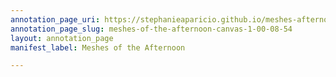```yaml
---
annotation_page_uri: https://stephanieaparicio.github.io/meshes-afternoon/annotations/meshes-of-the-afternoon-canvas-1-00-08-54.json
annotation_page_slug: meshes-of-the-afternoon-canvas-1-00-08-54
layout: annotation_page
manifest_label: Meshes of the Afternoon

---
```

